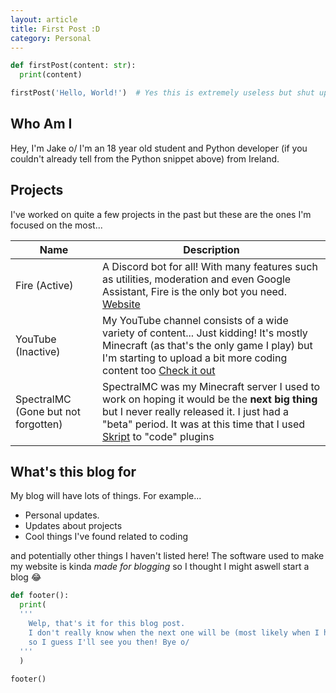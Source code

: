 ```yaml
---
layout: article
title: First Post :D
category: Personal
---
```

```python
def firstPost(content: str):
  print(content)

firstPost('Hello, World!')  # Yes this is extremely useless but shut up
```

## Who Am I

Hey, I'm Jake o/ I'm an 18 year old student and Python developer (if you couldn't already tell from the Python snippet above) from Ireland.

## Projects

I've worked on quite a few projects in the past but these are the ones I'm focused on the most...

Name | Description
-----| ----------
Fire (Active) |  A Discord bot for all! With many features such as utilities, moderation and even Google Assistant, Fire is the only bot you need. [Website](https://fire.gaminggeek.dev/)
YouTube (Inactive) | My YouTube channel consists of a wide variety of content... Just kidding! It's mostly Minecraft (as that's the only game I play) but I'm starting to upload a bit more coding content too [Check it out](https://youtube.com/GamingGeek)
SpectralMC (Gone but not forgotten) | SpectralMC was my Minecraft server I used to work on hoping it would be the **next big thing** but I never really released it. I just had a "beta" period. It was at this time that I used [Skript](https://github.com/SkriptLang/Skript) to "code" plugins

## What's this blog for

My blog will have lots of things. For example...

* Personal updates.
* Updates about projects
* Cool things I've found related to coding

and potentially other things I haven't listed here! The software used to make my website is kinda *made for blogging* so I thought I might aswell start a blog :joy:

```python
def footer():
  print(
  '''
    Welp, that's it for this blog post. 
    I don't really know when the next one will be (most likely when I have nothing to do)
    so I guess I'll see you then! Bye o/
  '''
  )
  
footer()
```